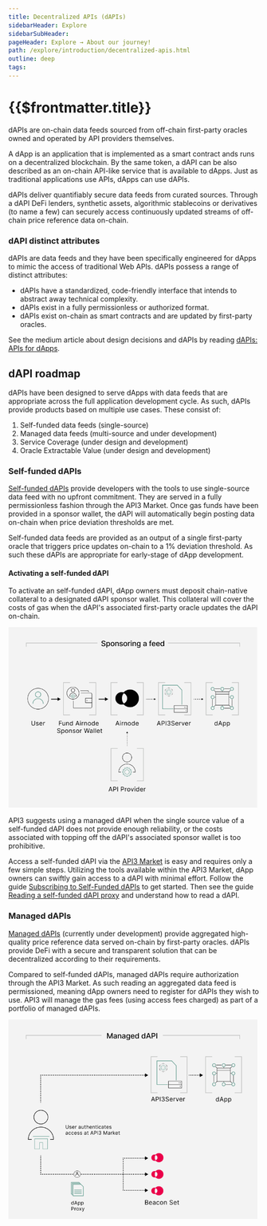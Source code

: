 ```yaml
---
title: Decentralized APIs (dAPIs)
sidebarHeader: Explore
sidebarSubHeader:
pageHeader: Explore → About our journey!
path: /explore/introduction/decentralized-apis.html
outline: deep
tags:
---
```


<PageHeader/>

<SearchHighlight/>

<FlexStartTag/>

# {{$frontmatter.title}}

dAPIs are on-chain data feeds sourced from off-chain first-party oracles owned
and operated by API providers themselves.

A dApp is an application that is implemented as a smart contract ands runs on a
decentralized blockchain. By the same token, a dAPI can be also described as an
on-chain API-like service that is available to dApps. Just as traditional
applications use APIs, dApps can use dAPIs.

dAPIs deliver quantifiably secure data feeds from curated sources. Through a
dAPI DeFi lenders, synthetic assets, algorithmic stablecoins or derivatives (to
name a few) can securely access continuously updated streams of off-chain price
reference data on-chain.

### dAPI distinct attributes

dAPIs are data feeds and they have been specifically engineered for dApps to
mimic the access of traditional Web APIs. dAPIs possess a range of distinct
attributes:

- dAPIs have a standardized, code-friendly interface that intends to abstract
  away technical complexity.
- dAPIs exist in a fully permissionless or authorized format.
- dAPIs exist on-chain as smart contracts and are updated by first-party
  oracles.

See the medium article about design decisions and dAPIs by reading
[dAPIs: APIs for dApps<ExternalLinkImage/>](https://medium.com/api3/dapis-apis-for-dapps-53b83f8d2493).

## dAPI roadmap

dAPIs have been designed to serve dApps with data feeds that are appropriate
across the full application development cycle. As such, dAPIs provide products
based on multiple use cases. These consist of:

1. Self-funded data feeds (single-source)
2. Managed data feeds (multi-source and under development)
3. Service Coverage (under design and development)
4. Oracle Extractable Value (under design and development)

### Self-funded dAPIs

[Self-funded dAPIs](/reference/dapis/understand/index.md#self-funded-dapis)
provide developers with the tools to use single-source data feed with no upfront
commitment. They are served in a fully permissionless fashion through the API3
Market. Once gas funds have been provided in a sponsor wallet, the dAPI will
automatically begin posting data on-chain when price deviation thresholds are
met.

Self-funded data feeds are provided as an output of a single first-party oracle
that triggers price updates on-chain to a 1% deviation threshold. As such these
dAPIs are appropriate for early-stage of dApp development.

#### Activating a self-funded dAPI

To activate an self-funded dAPI, dApp owners must deposit chain-native
collateral to a designated dAPI sponsor wallet. This collateral will cover the
costs of gas when the dAPI's associated first-party oracle updates the dAPI
on-chain.

 <img src="../assets/images/Sponsoring_a_feed_overview.png" style="width:500px">

API3 suggests using a managed dAPI when the single source value of a self-funded
dAPI does not provide enough reliability, or the costs associated with topping
off the dAPI's associated sponsor wallet is too prohibitive.

Access a self-funded dAPI via the
[API3 Market<ExternalLinkImage/>](https://market.api3.org/dapis) is easy and
requires only a few simple steps. Utilizing the tools available within the API3
Market, dApp owners can swiftly gain access to a dAPI with minimal effort.
Follow the guide
[Subscribing to Self-Funded dAPIs](/guides/dapis/subscribing-self-funded-dapis/)
to get started. Then see the guide
[Reading a self-funded dAPI proxy](/guides/dapis/read-self-funded-dapi/) and
understand how to read a dAPI.

### Managed dAPIs

[Managed dAPIs](/reference/dapis/understand/index.md#managed-dapis) (currently
under development) provide aggregated high-quality price reference data served
on-chain by first-party oracles. dAPIs provide DeFi with a secure and
transparent solution that can be decentralized according to their requirements.

Compared to self-funded dAPIs, managed dAPIs require authorization through the
API3 Market. As such reading an aggregated data feed is permissioned, meaning
dApp owners need to register for dAPIs they wish to use. API3 will manage the
gas fees (using access fees charged) as part of a portfolio of managed dAPIs.

 <img src="../assets/images/Managed_dAPI_visual.png" style="width:500px">

<FlexEndTag/>
